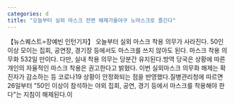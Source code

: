 ```yaml
---
categories: d
title: "오늘부터 실외 마스크 전면 해제가을야구 노마스크로 즐긴다"
---
```

【뉴스퀘스트=장예빈 인턴기자】 오늘부터 실외 마스크 착용 의무가 사라진다. 50인 이상 모이는 집회, 공연장, 경기장 등에서도 마스크를 쓰지 않아도 된다. 마스크 착용 의무화 532일 만이다. 다만, 실내 착용 의무는 당분간 유지된다.방역 당국은 상황에 따른 개인의 자율적인 마스크 착용은 권고한다고 밝혔다. 이번 실외마스크 의무화 해제는 확진자가 감소하는 등 코로나19 상황이 안정화되는 점을 반영했다.질병관리청에 따르면 26일부터 "50인 이상이 참석하는 야외 집회, 공연, 경기 등에서 마스크를 착용해야 한다"는 지침이 해제된다.이